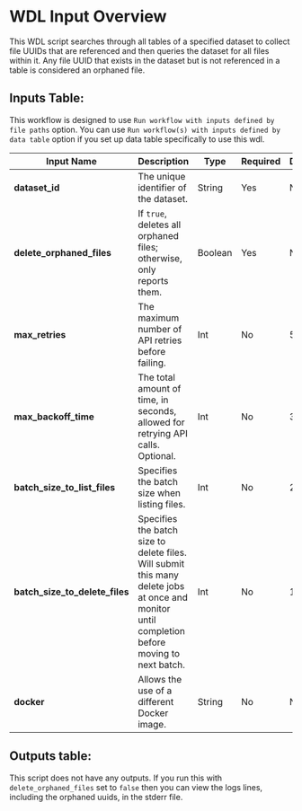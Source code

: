 # WDL Input Overview

This WDL script searches through all tables of a specified dataset to collect file UUIDs that are referenced and then queries the dataset for all files within it. Any file UUID that exists in the dataset but is not referenced in a table is considered an orphaned file.

## Inputs Table:
 This workflow is designed to use `Run workflow with inputs defined by file paths` option. You can use `Run workflow(s) with inputs defined by data table` option if you set up data table specifically to use this wdl.

| Input Name                     | Description                                                                                                                                   | Type    | Required | Default |
|--------------------------------|-----------------------------------------------------------------------------------------------------------------------------------------------|---------|----------|---------|
| **dataset_id**                 | The unique identifier of the dataset.                                                                                                         | String  | Yes      | N/A     |
| **delete_orphaned_files**      | If `true`, deletes all orphaned files; otherwise, only reports them.                                                                          | Boolean | Yes      | N/A     |
| **max_retries**                | The maximum number of API retries before failing.                                                                                             | Int     | No       | 5       |
| **max_backoff_time**           | The total amount of time, in seconds, allowed for retrying API calls. Optional.                                                               | Int     | No       | 300     |
| **batch_size_to_list_files**   | Specifies the batch size when listing files.                                                                                                  | Int     | No       | 20000   |
| **batch_size_to_delete_files** | Specifies the batch size to delete files. Will submit this many delete jobs at once and monitor until completion before moving to next batch. | Int     | No       | 100     |
| **docker**                     | Allows the use of a different Docker image.                                                                                                   | String  | No       | N/A     |

## Outputs table:
This script does not have any outputs. If you run this with `delete_orphaned_files` set to `false` then you can view the logs lines, including the orphaned uuids, in the stderr file.
